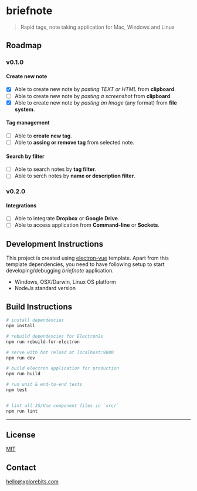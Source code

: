 # briefnote

> Rapid tags, note taking application for Mac, Windows and Linux

## Roadmap
### v0.1.0
#### Create new note
- [x] Able to create new note by *pasting TEXT or HTML* from **clipboard**.
- [ ] Able to create new note by *pasting a screenshot* from **clipboard**.
- [x] Able to create new note by *pasting an Image* (any format) from **file system**.
#### Tag management
- [ ] Able to **create new tag**.
- [ ] Able to **assing or remove tag** from selected note.
#### Search by filter
- [ ] Able to search notes by **tag filter**.
- [ ] Able to serch notes by **name or description filter**.

### v0.2.0
#### Integrations
- [ ] Able to integrate **Dropbox** or **Google Drive**.
- [ ] Able to access application from **Command-line** or **Sockets**.

## Development Instructions
This project is created using [electron-vue](https://github.com/SimulatedGREG/electron-vue) template. Apart from this template dependencies, you need to have following setup to start developing/debugging *briefnote* application.
* Windows, OSX/Darwin, Linux OS platform
* NodeJs standard version

## Build Instructions

``` bash
# install dependencies
npm install

# rebuild dependencies for ElectronJs
npm run rebuild-for-electron

# serve with hot reload at localhost:9080
npm run dev

# build electron application for production
npm run build

# run unit & end-to-end tests
npm test


# lint all JS/Vue component files in `src/`
npm run lint

```
---

## License
[MIT](https://opensource.org/licenses/MIT)

## Contact
[hello@xplorebits.com](mailto:hello@xplorebits.com)

